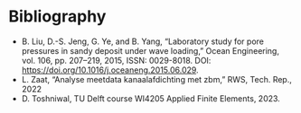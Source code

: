 # Bibliography
- B. Liu, D.-S. Jeng, G. Ye, and B. Yang, “Laboratory study for pore pressures in sandy deposit
under wave loading,” Ocean Engineering, vol. 106, pp. 207–219, 2015, ISSN: 0029-8018. DOI:
https://doi.org/10.1016/j.oceaneng.2015.06.029.
- L. Zaat, “Analyse meetdata kanaalafdichting met zbm,” RWS, Tech. Rep., 2022
- D. Toshniwal, TU Delft course WI4205 Applied Finite Elements, 2023.
